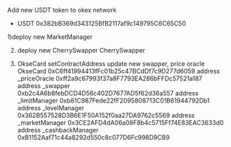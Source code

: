 Add new USDT token to okex network
- USDT  0x382bB369d343125BfB2117af9c149795C6C65C50

1)deploy new MarketManager

2) deploy new CherrySwapper
    CherrySwapper    

3) OkseCard   setContractAddress  update new swapper, price oracle
    OkseCard    0xC6ff41994413fFc01b25c47BCdDf7c9D277d6059
            address _priceOracle    0xff2a9c67993f37a8F7793EA286bFFDc57521a187
            address _swapper        0xb2c4A6b8febDCD4D56c402D7677AD5f62d36a557
            address _limitManager   0xb81C987Fede22fF2095808713C01B61944792Db1
            address _levelManager   0x362B557528D3B6E1F50A152f0aa27DA9762c5569
            address _marketManager  0x3CE2AFD4dA06a09F8b4c5715Ff74E83EAC3633d0
            address _cashbackManager 0xB1152Aaf71c44a8292d550c8c077D6Fc998D9CB9
